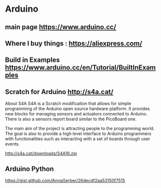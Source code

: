 # Arduino

## main page https://www.arduino.cc/

## Where I buy things : https://aliexpress.com/

## Build in Examples https://www.arduino.cc/en/Tutorial/BuiltInExamples

## Scratch for Arduino http://s4a.cat/

About S4A
S4A is a Scratch modification that allows for simple programming of the Arduino open source hardware platform. It provides new blocks for managing sensors and actuators connected to Arduino. There is also a sensors report board similar to the PicoBoard one.

The main aim of the project is attracting people to the programming world. The goal is also to provide a high level interface to Arduino programmers with functionalities such as interacting with a set of boards through user events.

http://s4a.cat/downloads/S4A16.zip

## Arduino Python

https://gist.github.com/AnnaGerber/26decdf2aa53150f7515




